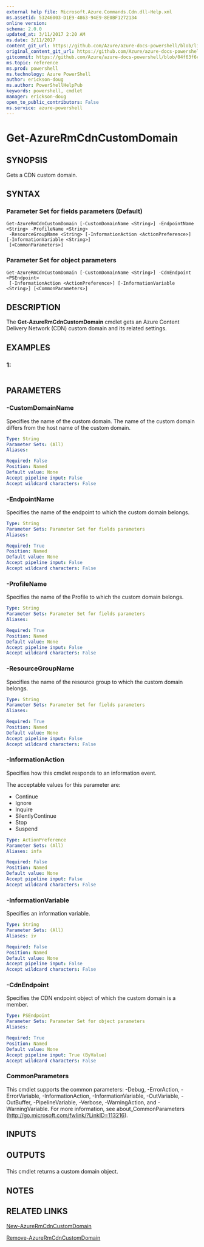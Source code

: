 ```yaml
---
external help file: Microsoft.Azure.Commands.Cdn.dll-Help.xml
ms.assetid: 53246003-D1E9-4863-94E9-8E0BF1272134
online version: 
schema: 2.0.0
updated_at: 3/11/2017 2:20 AM
ms.date: 3/11/2017
content_git_url: https://github.com/Azure/azure-docs-powershell/blob/live/azureps-cmdlets-docs/ResourceManager/AzureRM.Cdn/v2.7.0/Get-AzureRmCdnCustomDomain.md
original_content_git_url: https://github.com/Azure/azure-docs-powershell/blob/live/azureps-cmdlets-docs/ResourceManager/AzureRM.Cdn/v2.7.0/Get-AzureRmCdnCustomDomain.md
gitcommit: https://github.com/Azure/azure-docs-powershell/blob/04f63f6e685743ace2c57eb157574e34e8610b1c/azureps-cmdlets-docs/ResourceManager/AzureRM.Cdn/v2.7.0/Get-AzureRmCdnCustomDomain.md
ms.topic: reference
ms.prod: powershell
ms.technology: Azure PowerShell
author: erickson-doug
ms.author: PowerShellHelpPub
keywords: powershell, cmdlet
manager: erickson-doug
open_to_public_contributors: False
ms.service: azure-powershell
---
```


# Get-AzureRmCdnCustomDomain

## SYNOPSIS
Gets a CDN custom domain.

## SYNTAX

### Parameter Set for fields parameters (Default)
```
Get-AzureRmCdnCustomDomain [-CustomDomainName <String>] -EndpointName <String> -ProfileName <String>
 -ResourceGroupName <String> [-InformationAction <ActionPreference>] [-InformationVariable <String>]
 [<CommonParameters>]
```

### Parameter Set for object parameters
```
Get-AzureRmCdnCustomDomain [-CustomDomainName <String>] -CdnEndpoint <PSEndpoint>
 [-InformationAction <ActionPreference>] [-InformationVariable <String>] [<CommonParameters>]
```

## DESCRIPTION
The **Get-AzureRmCdnCustomDomain** cmdlet gets an Azure Content Delivery Network (CDN) custom domain and its related settings.

## EXAMPLES

### 1:
```

```

## PARAMETERS

### -CustomDomainName
Specifies the name of the custom domain.
The name of the custom domain differs from the host name of the custom domain.

```yaml
Type: String
Parameter Sets: (All)
Aliases: 

Required: False
Position: Named
Default value: None
Accept pipeline input: False
Accept wildcard characters: False
```

### -EndpointName
Specifies the name of the endpoint to which the custom domain belongs.

```yaml
Type: String
Parameter Sets: Parameter Set for fields parameters
Aliases: 

Required: True
Position: Named
Default value: None
Accept pipeline input: False
Accept wildcard characters: False
```

### -ProfileName
Specifies the name of the Profile to which the custom domain belongs.

```yaml
Type: String
Parameter Sets: Parameter Set for fields parameters
Aliases: 

Required: True
Position: Named
Default value: None
Accept pipeline input: False
Accept wildcard characters: False
```

### -ResourceGroupName
Specifies the name of the resource group to which the custom domain belongs.

```yaml
Type: String
Parameter Sets: Parameter Set for fields parameters
Aliases: 

Required: True
Position: Named
Default value: None
Accept pipeline input: False
Accept wildcard characters: False
```

### -InformationAction
Specifies how this cmdlet responds to an information event.

The acceptable values for this parameter are:

- Continue
- Ignore
- Inquire
- SilentlyContinue
- Stop
- Suspend

```yaml
Type: ActionPreference
Parameter Sets: (All)
Aliases: infa

Required: False
Position: Named
Default value: None
Accept pipeline input: False
Accept wildcard characters: False
```

### -InformationVariable
Specifies an information variable.

```yaml
Type: String
Parameter Sets: (All)
Aliases: iv

Required: False
Position: Named
Default value: None
Accept pipeline input: False
Accept wildcard characters: False
```

### -CdnEndpoint
Specifies the CDN endpoint object of which the custom domain is a member.

```yaml
Type: PSEndpoint
Parameter Sets: Parameter Set for object parameters
Aliases: 

Required: True
Position: Named
Default value: None
Accept pipeline input: True (ByValue)
Accept wildcard characters: False
```

### CommonParameters
This cmdlet supports the common parameters: -Debug, -ErrorAction, -ErrorVariable, -InformationAction, -InformationVariable, -OutVariable, -OutBuffer, -PipelineVariable, -Verbose, -WarningAction, and -WarningVariable. For more information, see about_CommonParameters (http://go.microsoft.com/fwlink/?LinkID=113216).

## INPUTS

## OUTPUTS

###  
This cmdlet returns a custom domain object.

## NOTES

## RELATED LINKS

[New-AzureRmCdnCustomDomain](xref:ResourceManager/AzureRM.Cdn/v2.7.0/New-AzureRmCdnCustomDomain.md)

[Remove-AzureRmCdnCustomDomain](xref:ResourceManager/AzureRM.Cdn/v2.7.0/Remove-AzureRmCdnCustomDomain.md)


